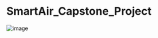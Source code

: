 # SmartAir_Capstone_Project

![image](https://user-images.githubusercontent.com/71288104/113532047-6f4fcb00-9598-11eb-8eaf-0b6b1d2fd936.png)


































